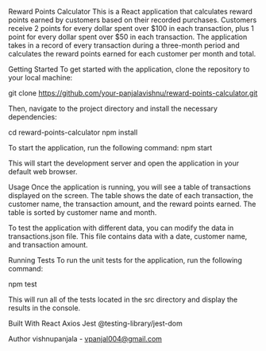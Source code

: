Reward Points Calculator
This is a React application that calculates reward points earned by customers based on their recorded purchases. Customers receive 2 points for every dollar spent over $100 in each transaction, plus 1 point for every dollar spent over $50 in each transaction. The application takes in a record of every transaction during a three-month period and calculates the reward points earned for each customer per month and total.

Getting Started
To get started with the application, clone the repository to your local machine:

git clone https://github.com/your-panjalavishnu/reward-points-calculator.git

Then, navigate to the project directory and install the necessary dependencies:

cd reward-points-calculator
npm install

To start the application, run the following command:
npm start


This will start the development server and open the application in your default web browser.

Usage
Once the application is running, you will see a table of transactions displayed on the screen. The table shows the date of each transaction, the customer name, the transaction amount, and the reward points earned. The table is sorted by customer name and month.

To test the application with different data, you can modify the data in transactions.json file. This file contains data  with a date, customer name, and transaction amount.

Running Tests
To run the unit tests for the application, run the following command:

npm test


This will run all of the tests located in the src directory and display the results in the console.

Built With
React
Axios
Jest
@testing-library/jest-dom


Author
vishnupanjala - vpanjal004@gmail.com